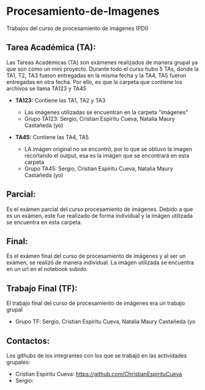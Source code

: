 # Procesamiento-de-Imagenes
Trabajos del curso de procesamiento de imágenes (PDI)

## Tarea Académica (TA):
Las Tareas Académicas (TA) son exámenes realizados de manera grupal ya que son como un mini proyecto. Durante todo el curso hubo 5 TAs, donde la TA1, T2, TA3 fueron entregadas en la misma fecha y la TA4, TA5 fueron entregadas en otra fecha. Por ello, es que la carpeta que contiene los archivos se llama TA123 y TA45
- **TA123:** Contiene las TA1, TA2 y TA3
  - Las imágenes utilizadas se encuentran en la carpeta "imágenes"
  - Grupo TA123: Sergio, Cristian Espíritu Cueva, Natalia Maury Castañeda (yo)
  
- **TA45:** Contiene las TA4, TA5
  - LA imágen original no se encontró, por lo que se obtuvo la imagen recortando el output, esa es la imágen que se encontrará en esta carpeta
  - Grupo TA45: Sergio, Cristian Espíritu Cueva, Natalia Maury Castañeda (yo)
  
## Parcial:
Es el exámen parcial del curso procesamiento de imágenes. Debido a que es un exámen, este fue realizado de forma individual y la imágen utilizada se encuentra en esta carpeta.

## Final:
Es el exámen final del curso de procesamiento de imágenes y al ser un exámen, se realizó de manera individual. La imágen utilizada se encuentra en un url en el notebook subido.

## Trabajo Final (TF):
El trabajo final del curso de procesamiento de imágenes era un trabajo grupal
- Grupo TF: Sergio, Cristian Espíritu Cueva, Natalia Maury Castañeda (yo

## Contactos:
Los githubs de los integrantes con los que se trabajó en las actividades grupales:
- Cristian Espíritu Cueva: https://github.com/ChristianEspirituCueva 
- Sergio: 

